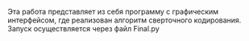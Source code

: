 Эта работа представляет из себя программу с графическим интерфейсом, где реализован алгоритм сверточного кодирования. Запуск осуществляется через файл Final.py
